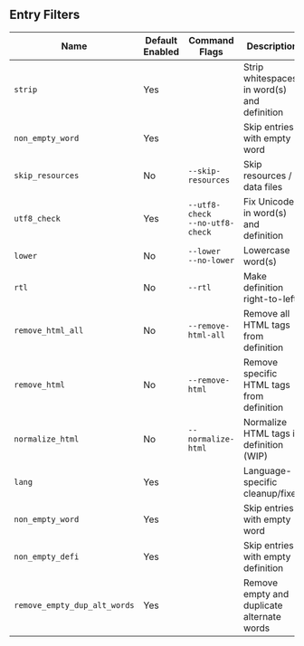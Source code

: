 ## Entry Filters

| Name                         | Default Enabled | Command Flags                        | Description                                 |
| ---------------------------- | --------------- | ------------------------------------ | ------------------------------------------- |
| `strip`                      | Yes             |                                      | Strip whitespaces in word(s) and definition |
| `non_empty_word`             | Yes             |                                      | Skip entries with empty word                |
| `skip_resources`             | No              | `--skip-resources`                   | Skip resources / data files                 |
| `utf8_check`                 | Yes             | `--utf8-check`<br/>`--no-utf8-check` | Fix Unicode in word(s) and definition       |
| `lower`                      | No              | `--lower`<br/>`--no-lower`           | Lowercase word(s)                           |
| `rtl`                        | No              | `--rtl`                              | Make definition right-to-left               |
| `remove_html_all`            | No              | `--remove-html-all`                  | Remove all HTML tags from definition        |
| `remove_html`                | No              | `--remove-html`                      | Remove specific HTML tags from definition   |
| `normalize_html`             | No              | `--normalize-html`                   | Normalize HTML tags in definition (WIP)     |
| `lang`                       | Yes             |                                      | Language-specific cleanup/fixes             |
| `non_empty_word`             | Yes             |                                      | Skip entries with empty word                |
| `non_empty_defi`             | Yes             |                                      | Skip entries with empty definition          |
| `remove_empty_dup_alt_words` | Yes             |                                      | Remove empty and duplicate alternate words  |
